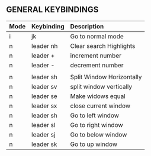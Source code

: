 ## GENERAL KEYBINDINGS

| Mode | Keybinding | Description               |
| :--- | :--------- | :------------------------ |
| i    | jk         | Go to normal mode         |
| n    | leader nh  | Clear search Highlights   |
| n    | leader +   | increment number          |
| n    | leader -   | decrement number          |
|      |            |                           |
| n    | leader sh  | Split Window Horizontally |
| n    | leader sv  | split window vertically   |
| n    | leader se  | Make widows equal         |
| n    | leader sx  | close current window      |
| n    | leader sh  | Go to left window         |
| n    | leader sl  | Go to right window        |
| n    | leader sj  | Go to below window        |
| n    | leader sk  | Go to up window           |
